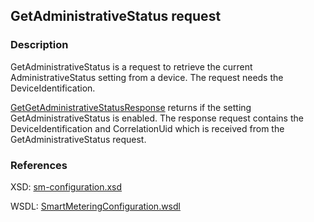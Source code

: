 ## GetAdministrativeStatus request

### Description
GetAdministrativeStatus is a request to retrieve the current AdministrativeStatus setting from a device. The request needs the DeviceIdentification.

[GetGetAdministrativeStatusResponse](GetGetAdministrativeStatusResponse.md) returns if the setting GetAdministrativeStatus is enabled. The response request contains the DeviceIdentification and CorrelationUid which is received from the GetAdministrativeStatus request.

### References

XSD: [sm-configuration.xsd](https://github.com/OSGP/Platform/blob/development/osgp-adapter-ws-smartmetering/src/main/webapp/WEB-INF/wsdl/smartmetering/schemas/sm-configuration.xsd)

WSDL: [SmartMeteringConfiguration.wsdl](https://github.com/OSGP/Platform/blob/development/osgp-adapter-ws-smartmetering/src/main/webapp/WEB-INF/wsdl/smartmetering/SmartMeteringConfiguration.wsdl)

